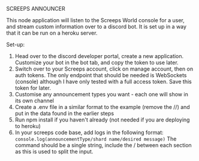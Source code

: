 SCREEPS ANNOUNCER

This node application will listen to the Screeps World console for a user, and stream custom information over to a discord bot. It is set up in a way that it can be run on a heroku server.

Set-up:
1) Head over to the discord developer portal, create a new application. Customize your bot in the bot tab, and copy the token to use later.
2) Switch over to your Screeps account, click on manage account, then on auth tokens. The only endpoint that should be needed is WebSockets (console) although I have only tested with a full access token. Save this token for later.
3) Customise any announcement types you want - each one will show in its own channel
4) Create a .env file in a similar format to the example (remove the //) and put in the data found in the earlier steps
5) Run npm install if you haven't already (not needed if you are deploying to heroku)
6) In your screeps code base, add logs in the following format: `console.log(announcementType/shard name/desired message)`
The command should be a single string, include the / between each section as this is used to split the input.
